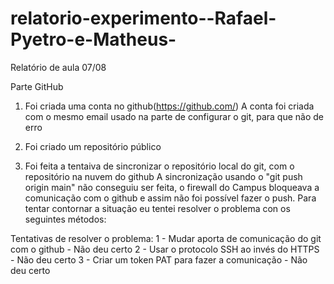 # relatorio-experimento--Rafael-Pyetro-e-Matheus-

Relatório de aula 07/08

Parte GitHub

1) Foi criada uma conta no github(https://github.com/)
A conta foi criada com o mesmo email usado na parte de configurar o git, para que não de erro

2) Foi criado um repositório público 

3) Foi feita a tentaiva de sincronizar o repositório local do git, com o repositório na nuvem do  github
A sincronização usando o "git push origin main" não conseguiu ser feita, o firewall do Campus bloqueava a comunicação com o github e assim não foi possível fazer o push. Para tentar contornar a situação eu tentei resolver o problema con os seguintes métodos:

Tentativas de resolver o problema: 
1 - Mudar aporta de comunicação do git com o github - Não deu certo
2 - Usar o protocolo SSH ao invés do HTTPS - Não deu certo
3 - Criar um token PAT para fazer a comunicação - Não deu certo